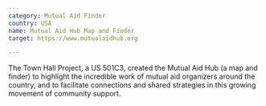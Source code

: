 ```yaml
---
category: Mutual Aid Finder
country: USA
name: Mutual Aid Hub Map and Finder
target: https://www.mutualaidhub.org

---
```


The Town Hall Project, a US 501C3, created the Mutual Aid Hub (a map and finder) to highlight the incredible work of mutual aid organizers around the country, and to facilitate connections and shared strategies in this growing movement of community support.